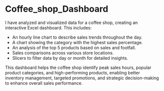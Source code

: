 # Coffee_shop_Dashboard
I have analyzed and visualized data for a coffee shop, creating an interactive Excel dashboard. This includes:

- An hourly line chart to describe sales trends throughout the day.
- A chart showing the category with the highest sales percentage.
- An analysis of the top 5 products based on sales and footfall.
- Sales comparisons across various store locations.
- Slicers to filter data by day or month for detailed insights.

This dashboard helps the coffee shop identify peak sales hours, popular product categories, and high-performing products, enabling better inventory management, targeted promotions, and strategic decision-making to enhance overall sales performance.
